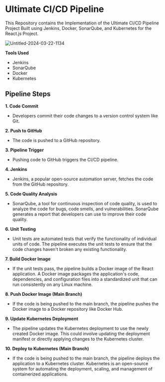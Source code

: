 # Ultimate CI/CD Pipeline
This Repository contains the Implementation of the Ultimate CI/CD Pipeline Project Built using Jenkins, Docker, SonarQube, and Kubernetes for the React.js Project.


![Untitled-2024-03-22-1134](https://github.com/sanyam40/Ultimate-CICD-Pipeline/assets/87993985/df3f9e91-19c6-42e5-8427-4fbeeae13174)

**Tools Used**

* Jenkins
* SonarQube
* Docker
* Kubernetes

## Pipeline Steps
**1. Code Commit**
- Developers commit their code changes to a version control system like Git.

**2. Push to GitHub**
- The code is pushed to a GitHub repository.

**3. Pipeline Trigger**
- Pushing code to GitHub triggers the CI/CD pipeline.

**4. Jenkins**
- Jenkins, a popular open-source automation server, fetches the code from the GitHub repository.

**5. Code Quality Analysis**
- SonarQube, a tool for continuous inspection of code quality, is used to analyze the code for bugs, code smells, and vulnerabilities. SonarQube generates a report that developers can use to improve their code quality.

**6. Unit Testing**
- Unit tests are automated tests that verify the functionality of individual units of code. The pipeline executes the unit tests to ensure that the code changes haven't broken any existing functionality.

**7. Build Docker Image**
- If the unit tests pass, the pipeline builds a Docker image of the React application. A Docker image packages the application's code, dependencies, and configuration files into a standardized unit that can run consistently on any Linux machine.

**8. Push Docker Image (Main Branch)**
- If the code is being pushed to the main branch, the pipeline pushes the Docker image to a Docker repository like Docker Hub.

**9. Update Kubernetes Deployment**
- The pipeline updates the Kubernetes deployment to use the newly created Docker image. This could involve updating the deployment manifest or directly applying changes to the Kubernetes cluster.

**10. Deploy to Kubernetes (Main Branch)**
- If the code is being pushed to the main branch, the pipeline deploys the application to a Kubernetes cluster. Kubernetes is an open-source system for automating the deployment, scaling, and management of containerized applications.
